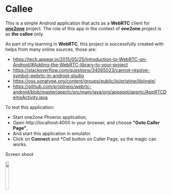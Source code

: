 # Callee

This is a simple Android application that acts as a **WebRTC** client for **[one2one](https://github.com/bromoapp/one2one)** project.
The role of this app in the context of **one2one** project is as **the callee** only.

As part of my learning in **WebRTC**, this project is successfully created with helps from many online sources, those are:

* https://tech.appear.in/2015/05/25/Introduction-to-WebRTC-on-Android/#Adding-the-WebRTC-library-to-your-project
* https://stackoverflow.com/questions/34065023/cannot-resolve-symbol-webrtc-in-android-studio
* https://oss.sonatype.org/content/groups/public/io/pristine/libjingle/
* https://github.com/pristineio/webrtc-android/blob/master/apprtc/src/main/java/org/appspot/apprtc/AppRTCDemoActivity.java

To test this application:
* Start one2one Phoenix application,
* Open http://localhost:4000 in your browser, and choose **"Goto Caller Page"**,
* And start this application in emulator.
* Click on **Connect** and **Call* button on Caller Page, so the magic can works.

Screen shoot

<img src="https://cloud.githubusercontent.com/assets/21073705/26788636/153d4f5c-4a38-11e7-9558-858bfce3b3bc.PNG" width="15%"></img> 
